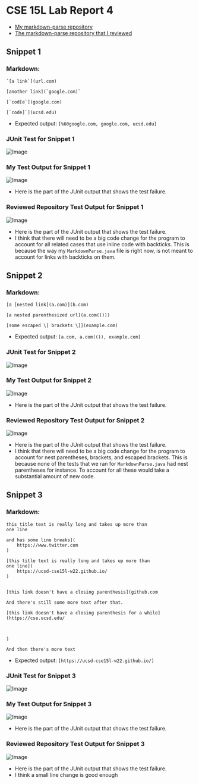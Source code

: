 # CSE 15L Lab Report 4
- [My markdown-parse repository](https://github.com/m6shin/markdown-parse)
- [The markdown-parse repository that I reviewed](https://github.com/ericwpei/markdown-parse.git)
## Snippet 1
### Markdown:
```
`[a link`](url.com)

[another link](`google.com)`

[`cod[e`](google.com)

[`code]`](ucsd.edu)
```
- Expected output: `[%60google.com, google.com, ucsd.edu]`
### JUnit Test for Snippet 1
![Image](https://snipboard.io/eGahNm.jpg)
### My Test Output for Snippet 1
![Image](https://i.snipboard.io/DnvkFG.jpg)
-  Here is the part of the JUnit output that shows the test failure.
### Reviewed Repository Test Output for Snippet 1
![Image](https://snipboard.io/7pzq4R.jpg)
- Here is the part of the JUnit output that shows the test failure.
- I think that there will need to be a big code change for the program to account for all related cases that use inline code with backticks. This is because the way my `MarkdownParse.java` file is right now, is not meant to account for links with backticks on them.
## Snippet 2
### Markdown:
```
[a [nested link](a.com)](b.com)

[a nested parenthesized url](a.com(()))

[some escaped \[ brackets \]](example.com)
```
- Expected output: `[a.com, a.com(()), example.com]`
### JUnit Test for Snippet 2
![Image](https://snipboard.io/TZ8ILg.jpg)
### My Test Output for Snippet 2
![Image](https://i.snipboard.io/AqHDR0.jpg)
- Here is the part of the JUnit output that shows the test failure.
### Reviewed Repository Test Output for Snippet 2
![Image](https://snipboard.io/pmVKZW.jpg)
- Here is the part of the JUnit output that shows the test failure.
-  I think that there will need to be a big code change for the program to account for  nest parentheses, brackets, and escaped brackets. This is because none of the tests that we ran for `MarkdownParse.java` had nest parentheses for instance. To account for all these would take a substantial amount of new code.
## Snippet 3
### Markdown:
```
this title text is really long and takes up more than 
one line

and has some line breaks](
    https://www.twitter.com
)

[this title text is really long and takes up more than 
one line](
    https://ucsd-cse15l-w22.github.io/
)


[this link doesn't have a closing parenthesis](github.com

And there's still some more text after that.

[this link doesn't have a closing parenthesis for a while](https://cse.ucsd.edu/



)

And then there's more text
```
- Expected output: `[https://ucsd-cse15l-w22.github.io/]`
### JUnit Test for Snippet 3
![Image](https://snipboard.io/9i3KVf.jpg)
### My Test Output for Snippet 3
![Image](https://snipboard.io/nl48LG.jpg)
- Here is the part of the JUnit output that shows the test failure.
### Reviewed Repository Test Output for Snippet 3
![Image](https://snipboard.io/4GpC57.jpg)
- Here is the part of the JUnit output that shows the test failure.
- I think a small line change is good enough 